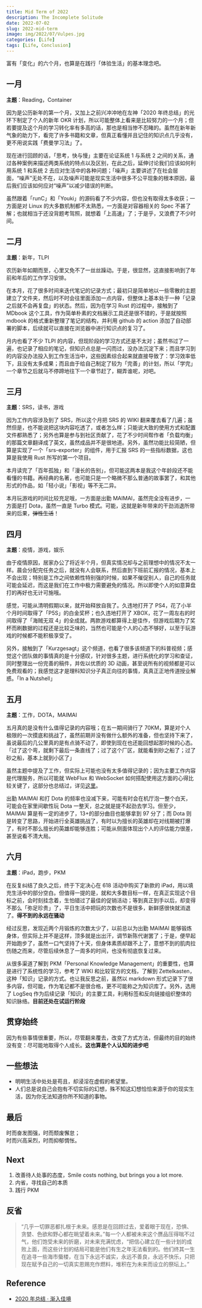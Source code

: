 ```yaml
---
title: Mid Term of 2022
description: The Incomplete Solitude
date: 2022-07-02
slug: 2022-mid-term
image: img/2022/07/Vulpes.jpg
categories: [Life]
tags: [Life, Conclusion]
---
```


富有「变化」的六个月，也算是在践行「体验生活」的基本理念吧。

## 一月

**主题**：Reading，Container

因为是公历新年的第一个月，又加上之前兴冲冲地在左神「2020 年终总结」的光环下制定了个人的新年 OKR 计划，所以可能整体上看来是比较努力的一个月；但若要提及这个月的学习转化率有多高的话，那也是相当惨不忍睹的。虽然在新年新气象的助力下，看完了许多书籍和文章，但真正看懂并且记住的知识点几乎没有，更不用说实践「费曼学习法」了。

现在进行回顾的话，「思考，快与慢」主要在论证系统 1 与系统 2 之间的关系，通过各种案例来描述两类系统的特点以及区别，在此之后，延伸讨论我们应该如何利用系统 1 和系统 2 去应对生活中的各种问题；「噪声」主要讲述了在社会层面，“噪声”无处不在，以及噪声可能是现实生活中很多不公平现象的根本原因，最后我们应该如何应对“噪声”以减少错误的判断。

虽然跟着「runC」和「Youki」的源码看了不少内容，但也没有取得太多收获；一方面是对 Linux 的大多数机制都不太熟悉，一方面是对容器相关的 Spec 不甚了解；也就相当于还没背题考驾照，就想着「上高速」了；于是乎，又浪费了不少时间。

## 二月

**主题**：新年，TLPI

农历新年如期而至，心里又免不了一丝丝躁动。于是，很显然，这直接影响到了年前和年后的工作学习安排。

在本月，花了很多时间来迭代笔记的记录方式；最初只是简单地以一些零散的主题建立了文件夹，然后时不时会往里面添加一点内容，但整体上基本处于一种「记录之后就不会再复盘」的状态。然后，因为在学习 Rust 的过程中，接触到了 MDbook 这个工具，作为简单朴素的文档展示工具还是很不错的，于是就按照 mdbook 的格式重新整理了笔记的结构，并利用 github 的 action 添加了自动部署的脚本，后续就可以直接在浏览器中进行知识点的复习了。

月内也看了不少 TLPI 的内容，但现阶段的学习方式还是不太对；虽然书过了一遍，也记录了相应的笔记，但知识点总是一闪而过，没办法沉淀下来；而且学习到的内容没办法投入到工作生活当中，这些因素综合起来就直接导致了：学习效率低下，且没有太多成果；而且由于给自己制定了较为「完善」的计划，所以「学完」一个章节之后就马不停蹄地往下一个章节赶了，糊弄谁呢，对吧。

## 三月

**主题**：SRS，读书，游戏

因为工作内容涉及到了 SRS，所以这个月把 SRS 的 WIKI 翻来覆去看了几遍；虽然但是，也不能说把这块内容吃透了，或者怎么样；只能说大致的使用方式和配置文件都熟悉了；另外也算是参与到社区贡献了，花了不少时间帮作者「负载均衡」的那篇文章翻译成了英文，虽然成品并不是很地道。另外，虽然功能比较简陋，但算是实现了一个「srs-exporter」的组件，用于汇报 SRS 的一些指标数据，这也算是我使用 Rust 所写的第一个项目。

本月读完了「百年孤独」和「漫长的告别」，但可能这两本是我这个年龄段还不能看懂的书籍。再经典的名著，也可能只是一个略微不那么普通的故事罢了，和其他形式的作品，如「轻小说」「影视」等不无二异。

本月玩游戏的时间比较充足哦，一方面是出勤 MAIMAI，虽然完全没有进步，一方面是打 Dota，虽然一直是 Turbo 模式。可能，这就是新年带来的干劲消退所带来的后果，~~弹性生活~~！

## 四月

**主题**：疫情，游戏，娱乐

由于疫情原因，居家办公了将近半个月，但真实情况却与之前理想中的情况不太一样。晨会分配完任务之后，就没有人会联系，然后直到下班前汇报的情况，基本上不会出现；特别是工作之间依赖性特别强的时候，如果不催促别人，自己的任务就可能会延迟，而这是我们在工作中极力需要避免的情况。所以即使个人的如意算盘打的再好也无计可施哦。

感觉，可能从清明假期以来，就开始释放自我了。久违地打开了 PS4，花了小半个月时间取得了「P5S」的白金奖杯；也久违地打开了 XBOX，花了一周左右的时间取得了「海贼无双 4」的全成就。两款游戏都算得上是佳作，但游戏后期为了奖杯而刷数据的过程还是比较乏味的，当然也可能是个人的心态不够好，以至于玩游戏的时候都不能积极享受了。

另外，接触到了「Kurzgesagt」这个频道，也看了很多该频道下的科普视频；感觉这个团队做的事情真的是十分感叹，针对很多主题，进行系统化的学习和查证，同时整理出一份完善的稿件，并佐以优质的 3D 动画，甚至说所有的视频都是可以免费观看的；我感觉这才是理科知识分子真正向往的事情，真真正正地传道授业解惑。「In a Nutshell」

## 五月

**主题**：工作，DOTA，MAIMAI

五月真的是没有什么值得记录的内容哦；在五一期间骑行了 70KM，算是对个人极限的一次摸底和挑战了，虽然前期并没有做什么额外的准备，但也坚持下来了，虽说最后的几公里真的是有点骑不动了，即使到现在也还能回想起那时候的心态。「过了这个弯，就剩下最后一条直线了；过了这个厂区，就能看到砂之船了；过了砂之船，基本上就到小区了」

虽然主题中提及了工作，但实际上可能也没有太多值得记录的；因为主要工作内容是代理服务，所以可能就 WebFlux 和 WebSocket 如何搭配使用这方面的心得比较关键了，这部分也总结过，详见[这里](http://azusachino.cn/p/spring-webflux-websocket/)。

出勤 MAIMAI 和打 Dota 的频率也没减下来，可能有时会在机厅泡一整个白天，可能会在家里间歇性玩 Dota 一整天，总之就是提不起劲去学习。但至少，MAIMAI 算是有一定的进步了，13+的部分曲目也能够拿到 97 分了；而 Dota 则是转变了思路，开始进行全英雄挑战了，有时以为擅长的英雄却在对线期被打爆了，有时不那么擅长的英雄却能够连胜；可能从侧面体现出个人的评估能力很差，甚至说看不清大局。

## 六月

**主题**：iPad，跑步，PKM

在反复纠结了良久之后，终于下定决心在 618 活动中购买了新款的 iPad，用以填充生活中的部分空白。但值得一提的是，就和大多数目标一样，在真正实现这个目标之前，会时刻挂念着，生怕错过了最佳的促销活动；等到真正到手以后，却变得不那么「弥足珍贵」了，平日生活中把玩的次数也不是很多，新鲜感很快就消退了。**得不到的永远在骚动**

经过反思，发现近两个月锻炼的次数太少了，以前总以为出勤 MAIMAI 能够锻炼身体，但实际上并不是这样，顶多就是出出汗，调节新陈代谢罢了；于是，便早起开始跑步了，虽然一口气坚持了十天，但身体素质却跟不上了，意想不到的肌肉拉伤随之而来，尽管后续休息了一周多的时间，也没有彻底恢复过来。

从很多渠道了解到 PKM「Personal Knowledge Management」的重要性，也算是进行了系统性的学习，参考了 WIKI 和比较官方的文档，了解到 Zettelkasten，这种「知识」记录的方式。也让我反思之前，虽然以 markdown 形式记录下了很多内容，但可能，作为笔记都不是很合格，更不可能称之为知识库了。另外，选用了 LogSeq 作为后续记录「知识」的主要工具，利用标签和反向链接组织整体的知识脉络。**目前还处在试运行阶段**

## 贯穿始终

因为有些事情很重要，所以，尽管翻来覆去，改变了方式方法，但最终的目的始终没有变：尽可能地取得个人成长。**这也算是个人认知的进步吧**

## 一些想法

- 明明生活中处处是苟且，却浸淫在虚假的希望里。
- 人们总是说自己会抱有不切实际的幻想，殊不知这幻想恰恰来源于你的现实生活，因为你无法知道你所不知道的事物。

## 最后

时而奋发图强，时而颓废懈怠；  
时而兴高采烈，时而抑郁惆怅。

## Next

1. 改善待人处事的态度，Smile costs nothing, but brings you a lot more.
2. 内省，寻找自己的本质
3. 践行 PKM

## 反省

> “几乎一切罪恶都扎根于未来。感恩是在回顾过去，爱着眼于现在，恐惧、贪婪、色欲和野心都在眺望着未来。”每一个人都被未来这个赝品压得喘不过气，他们饱受未来的折磨，对未来充满忧虑，“把信心建立在一些计划的成败上面，而这些计划的结局可能是他们有生之年无法看到的。他们终其一生在追寻一些海市蜃楼，在当下永远不诚实，永远不善良，永远不快乐，只把现在赋予自己的一切真实恩赐充作燃料，堆积在为未来而设立的祭坛上。”

## Reference

- [2020 年总结 · 渐入佳境](https://draveness.me/2020-summary/)

